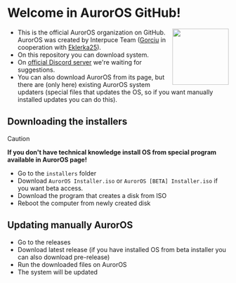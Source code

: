 # Welcome in AurorOS GitHub!

<img align="right" src="https://avatars.githubusercontent.com/u/157804013?s=200&u=2ce38e6b2cf8349677f2b71a805238a6a8e1c454&v=2" style="width:128px;">

- This is the official AurorOS organization on GitHub. AurorOS was created by Interpuce Team ([Gorciu](https://github.com/gorciu-official) in cooperation with [Eklerka25](https://github.com/Eklerka25)).
- On this repository you can download system.
- On [official Discord server](https://dsc.gg/auror-os) we're waiting for suggestions.
- You can also download AurorOS from its page, but there are (only here) existing AurorOS system updaters (special files that updates the OS, so if you want manually installed updates you can do this).

## Downloading the installers
> [!CAUTION]
> **If you don't have technical knowledge install OS from special program available in AurorOS page!**

- Go to the `installers` folder
- Download `AurorOS Installer.iso` or `AurorOS [BETA] Installer.iso` if you want beta access.
- Download the program that creates a disk from ISO
- Reboot the computer from newly created disk

## Updating manually AurorOS
- Go to the releases
- Download latest release (if you have installed OS from beta installer you can also download pre-release)
- Run the downloaded files on AurorOS
- The system will be updated
